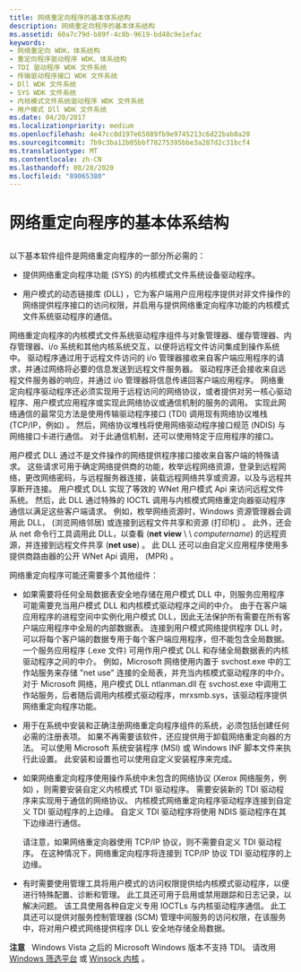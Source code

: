 ```yaml
---
title: 网络重定向程序的基本体系结构
description: 网络重定向程序的基本体系结构
ms.assetid: 60a7c79d-b89f-4c8b-9619-bd48c9e1efac
keywords:
- 网络重定向 WDK，体系结构
- 重定向程序驱动程序 WDK、体系结构
- TDI 驱动程序 WDK 文件系统
- 传输驱动程序接口 WDK 文件系统
- Dll WDK 文件系统
- SYS WDK 文件系统
- 内核模式文件系统驱动程序 WDK 文件系统
- 用户模式 Dll WDK 文件系统
ms.date: 04/20/2017
ms.localizationpriority: medium
ms.openlocfilehash: 4e47cc0d197e65089fb9e9745213c6d22bab0a20
ms.sourcegitcommit: 7b9c3ba12b05bbf78275395bbe3a287d2c31bcf4
ms.translationtype: MT
ms.contentlocale: zh-CN
ms.lasthandoff: 08/28/2020
ms.locfileid: "89065380"
---
```

# <a name="basic-architecture-of-a-network-redirector"></a>网络重定向程序的基本体系结构


## <span id="ddk_basic_architecture_of_a_network_redirector_if"></span><span id="DDK_BASIC_ARCHITECTURE_OF_A_NETWORK_REDIRECTOR_IF"></span>


以下基本软件组件是网络重定向程序的一部分所必需的：

-   提供网络重定向程序功能 (SYS) 的内核模式文件系统设备驱动程序。

-   用户模式的动态链接库 (DLL) ，它为客户端用户应用程序提供对非文件操作的网络提供程序接口的访问权限，并启用与提供网络重定向程序功能的内核模式文件系统驱动程序的通信。

网络重定向程序的内核模式文件系统驱动程序组件与对象管理器、缓存管理器、内存管理器、i/o 系统和其他内核系统交互，以便将远程文件访问集成到操作系统中。 驱动程序通过用于远程文件访问的 i/o 管理器接收来自客户端应用程序的请求，并通过网络将必要的信息发送到远程文件服务器。 驱动程序还会接收来自远程文件服务器的响应，并通过 i/o 管理器将信息传递回客户端应用程序。 网络重定向程序驱动程序还必须实现用于远程访问的网络协议，或者提供对另一核心驱动程序、用户模式应用程序或实现此网络协议或通信机制的服务的调用。 实现此网络通信的最常见方法是使用传输驱动程序接口 (TDI) 调用现有网络协议堆栈 (TCP/IP，例如) 。 然后，网络协议堆栈将使用网络驱动程序接口规范 (NDIS) 与网络接口卡进行通信。 对于此通信机制，还可以使用特定于应用程序的接口。

用户模式 DLL 通过不是文件操作的网络提供程序接口接收来自客户端的特殊请求。 这些请求可用于确定网络提供商的功能，枚举远程网络资源，登录到远程网络，更改网络密码，与远程服务器连接，装载远程网络共享或资源，以及与远程共享断开连接。 用户模式 DLL 实现了等效的 WNet 用户模式 Api 来访问远程文件系统。 然后，此 DLL 通过特殊的 IOCTL 调用与内核模式网络重定向器驱动程序通信以满足这些客户端请求。 例如，枚举网络资源时，Windows 资源管理器会调用此 DLL， (浏览网络邻居) 或连接到远程文件共享和资源 (打印机) 。 此外，还会从 net 命令行工具调用此 DLL，以查看 (**net view** \\ \\ *computername*) 的远程资源，并连接到远程文件共享 (**net use**) 。 此 DLL 还可以由自定义应用程序使用多提供商路由器的公开 WNet Api 调用， (MPR) 。

网络重定向程序可能还需要多个其他组件：

-   如果需要将任何全局数据表安全地存储在用户模式 DLL 中，则服务应用程序可能需要充当用户模式 DLL 和内核模式驱动程序之间的中介。 由于在客户端应用程序的进程空间中实例化用户模式 DLL，因此无法保护所有需要在所有客户端应用程序中全局的内部数据表。 连接到用户模式网络提供程序 DLL 时，可以将每个客户端的数据专用于每个客户端应用程序，但不能包含全局数据。 一个服务应用程序 (.exe 文件) 可用作用户模式 DLL 和存储全局数据表的内核驱动程序之间的中介。 例如，Microsoft 网络使用内置于 svchost.exe 中的工作站服务来存储 "net use" 连接的全局表，并充当内核模式驱动程序的中介。 对于 Microsoft 网络，用户模式 DLL ntlanman.dll 在 svchost.exe 中调用工作站服务，后者随后调用内核模式驱动程序，mrxsmb.sys，该驱动程序提供网络重定向程序功能。

-   用于在系统中安装和正确注册网络重定向程序组件的系统，必须包括创建任何必需的注册表项。 如果不再需要该软件，还应提供用于卸载网络重定向器的方法。 可以使用 Microsoft 系统安装程序 (MSI) 或 Windows INF 脚本文件来执行此设置。 此安装和设置也可以使用自定义安装程序来完成。

-   如果网络重定向程序使用操作系统中未包含的网络协议 (Xerox 网络服务，例如) ，则需要安装自定义内核模式 TDI 驱动程序。 需要安装新的 TDI 驱动程序来实现用于通信的网络协议。 内核模式网络重定向程序驱动程序连接到自定义 TDI 驱动程序的上边缘。 自定义 TDI 驱动程序将使用 NDIS 驱动程序在其下边缘进行通信。

    请注意，如果网络重定向器使用 TCP/IP 协议，则不需要自定义 TDI 驱动程序。 在这种情况下，网络重定向程序将连接到 TCP/IP 协议 TDI 驱动程序的上边缘。

-   有时需要使用管理工具将用户模式的访问权限提供给内核模式驱动程序，以便进行特殊配置、诊断和管理。 此工具还可用于启用或禁用跟踪和日志记录，以解决问题。 该工具使用各种自定义专用 IOCTLs 与内核驱动程序通信。 此工具还可以提供对服务控制管理器 (SCM) 管理中间服务的访问权限，在该服务中，将对用户模式网络提供程序 DLL 安全地存储全局数据。

**注意**   Windows Vista 之后的 Microsoft Windows 版本不支持 TDI。 请改用 [Windows 筛选平台](../network/windows-filtering-platform-callout-drivers2.md) 或 [Winsock 内核](/windows-hardware/drivers/ddi/_netvista/) 。

 

 

